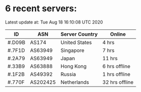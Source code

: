 # 6 recent servers:

Latest update at: Tue Aug 18 16:10:08 UTC 2020

| ID | ASN | Server Country | Online |
| -- | --- | -------------- | ------ |
| #.D09B | AS174 | United States | 4 hrs |
| #.7F1D | AS63949 | Singapore | 7 hrs |
| #.2A79 | AS63949 | Japan | 11 hrs |
| #.33B9 | AS63888 | Hong Kong | 6 hrs offline |
| #.1F2B | AS49392 | Russia | 1 hrs offline |
| #.770F | AS202425 | Netherlands | 32 hrs offline |

